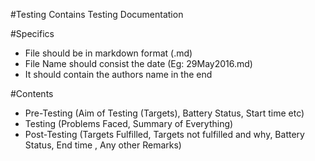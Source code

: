 #Testing 
Contains Testing Documentation

#Specifics

* File should be in markdown format (.md)
* File Name should consist the date (Eg: 29May2016.md)
* It should contain the authors name in the end

#Contents
* Pre-Testing (Aim of Testing (Targets), Battery Status, Start time etc)
* Testing (Problems Faced, Summary of Everything)
* Post-Testing (Targets Fulfilled, Targets not fulfilled and why, Battery Status, End time , Any other Remarks)
